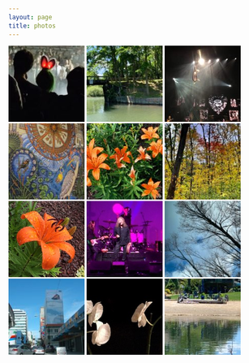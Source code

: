 ```yaml
---
layout: page
title: photos
---
```

<div id="thumbs">
<a href="/photos/arcadefire.jpg" class="glightbox" data-title="remembering the Arcade Fire experience" ><img src="thumbs/arcadefire.jpg" alt=""/></a>
<a href="/photos/wooden-bridge.jpg" class="glightbox" data-title="wooden bridge"><img src="thumbs/wooden-bridge-150x150.jpg" alt=""/></a>
<a href="/photos/pink.jpg" class="glightbox" data-title="Pink"><img src="thumbs/pink.jpg" alt=""/></a>
<a href="/photos/that-wall-in-clarkston-1.jpg" class="glightbox" data-title="that wall in Clarkston"><img src="thumbs/that-wall-in-clarkston-1-150x150.jpg" alt=""/></a>
<a href="/photos/junebuds.jpg" class="glightbox" data-title="junebuds"><img src="thumbs/junebuds.jpg" alt=""/></a>
<a href="/photos/out-the-back-window.jpg" class="glightbox" data-title="out the back window"><img src="thumbs/out-the-back-window-150x150.jpg" alt=""/></a>
<a href="/photos/brief_glory.jpg" class="glightbox" data-title="brief glory"><img src="thumbs/brief_glor-150x150.jpg" alt=""/></a>
<a href="/photos/Robert_Plant.jpg" class="glightbox" data-title="Robert Plant"><img src="thumbs/Robert_Plant-150x150.jpg" alt=""/></a>
<a href="/photos/almost-here.jpg" class="glightbox" data-title="almost here"><img src="thumbs/almost-here.jpg" alt=""/></a>
<a href="/photos/miami06.jpg" class="glightbox" data-title="Miami ‘06"><img src="thumbs/miami06.jpg" alt=""/></a>
<a href="/photos/survivors.jpg" class="glightbox" data-title="survivors"><img src="thumbs/survivor-150x150.jpg" alt=""/></a>
<a href="/photos/tinybeaches.jpg" class="glightbox" data-zoomable="true" data-title="tiny beaches"><img src="thumbs/tinybeaches-150x150.jpg" alt=""/></a>
</div>

<script type="text/javascript">
  const lightbox = GLightbox({
    touchNavigation: true,
    loop: true
});
